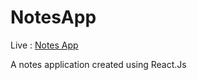 # NotesApp
 Live : [Notes App](https://notesapplication2142.herokuapp.com/)
 
 A notes application created using React.Js
